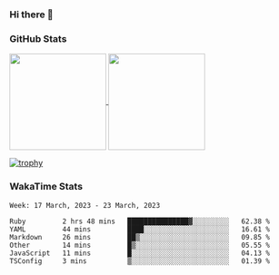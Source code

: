 ### Hi there 👋

### GitHub Stats

<a href="https://github.com/anuraghazra/github-readme-stats">
  <img align="center" height="170px" src="https://github-readme-stats.vercel.app/api/top-langs/?username=tksfjt1024&layout=compact&count_private=true&show_icons=true&show_icons=true&theme=graywhite" />
</a>
<a href="https://github.com/anuraghazra/github-readme-stats">
  <img align="center" height="170px" src="https://github-readme-stats.vercel.app/api?username=tksfjt1024&count_private=true&show_icons=true&show_icons=true&theme=graywhite" />
</a>

[![trophy](https://github-profile-trophy.vercel.app/?username=tksfjt1024)](https://github.com/ryo-ma/github-profile-trophy)

### WakaTime Stats

<!--START_SECTION:waka-->
```text
Week: 17 March, 2023 - 23 March, 2023

Ruby         2 hrs 48 mins   ███████████████▓░░░░░░░░░   62.38 % 
YAML         44 mins         ████░░░░░░░░░░░░░░░░░░░░░   16.61 % 
Markdown     26 mins         ██▒░░░░░░░░░░░░░░░░░░░░░░   09.85 % 
Other        14 mins         █▒░░░░░░░░░░░░░░░░░░░░░░░   05.55 % 
JavaScript   11 mins         █░░░░░░░░░░░░░░░░░░░░░░░░   04.13 % 
TSConfig     3 mins          ▒░░░░░░░░░░░░░░░░░░░░░░░░   01.39 % 
```
<!--END_SECTION:waka-->
